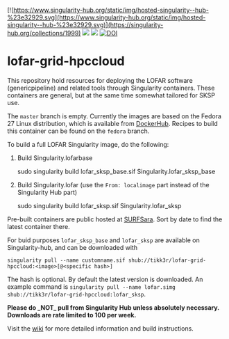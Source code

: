 [![https://www.singularity-hub.org/static/img/hosted-singularity--hub-%23e32929.svg](https://www.singularity-hub.org/static/img/hosted-singularity--hub-%23e32929.svg)](https://singularity-hub.org/collections/1999)
<img src="https://img.shields.io/github/v/release/tikk3r/lofar-grid-hpccloud?sort=semver"/>
<img src="https://img.shields.io/github/license/tikk3r/lofar-grid-hpccloud.svg?logo=github"/>
[![DOI](https://zenodo.org/badge/136925861.svg)](https://zenodo.org/badge/latestdoi/136925861)

# lofar-grid-hpccloud

This repository hold resources for deploying the LOFAR software (genericpipeline) and related tools through Singularity containers. These containers are general, but at the same time somewhat tailored for SKSP use.

The `master` branch is empty. Currently the images are based on the Fedora 27 Linux distribution, which is available from [DockerHub](https://hub.docker.com/_/fedora). Recipes to build this container can be found on the `fedora` branch.

To build a full LOFAR Singularity image, do the following:
1) Build Singularity.lofarbase

    sudo singularity build lofar_sksp_base.sif Singularity.lofar_sksp_base

2) Build Singularity.lofar (use the `From: localimage` part instead of the Singularity Hub part)

    sudo singularity build lofar_sksp.sif Singularity.lofar_sksp

Pre-built containers are public hosted at [SURFSara](https://lofar-webdav.grid.sara.nl/software/shub_mirror/tikk3r/lofar-grid-hpccloud/). Sort by date to find the latest container there.

For buid purposes `lofar_sksp_base` and `lofar_sksp` are available on Singularity-hub, and can be downloaded with

    singularity pull --name customname.sif shub://tikk3r/lofar-grid-hpccloud:<image>[@<specific hash>]

The hash is optional. By default the latest version is downloaded. An example command is `singularity pull --name lofar.simg shub://tikk3r/lofar-grid-hpccloud:lofar_sksp`.

**Please do \_NOT\_ pull from Singularity Hub unless absolutely necessary. Downloads are rate limited to 100 per week.**


Visit the  [wiki](https://github.com/tikk3r/lofar-grid-hpccloud/wiki) for more detailed information and build instructions.
